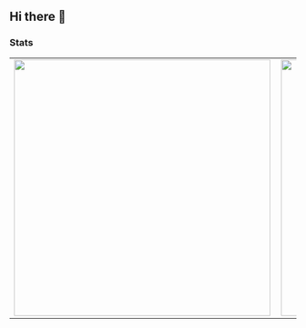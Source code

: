 ## Hi there 👋

<h3>Stats</h3>
<center>
  <table>
    <tr>
        <td><img width="450px" align="left" src="https://github-readme-stats.vercel.app/api/top-langs/?username=thalesbruno&exclude_repo=ds-micro-tutorials&hide=html&layout=compact&show_icons=true&theme=radical" /></td>
        <td><img width="450px" align="left" src="https://github-readme-stats.vercel.app/api?username=thalesbruno&show_icons=true&theme=radical" /></td>
    </tr>   
  </table>
</center>  

